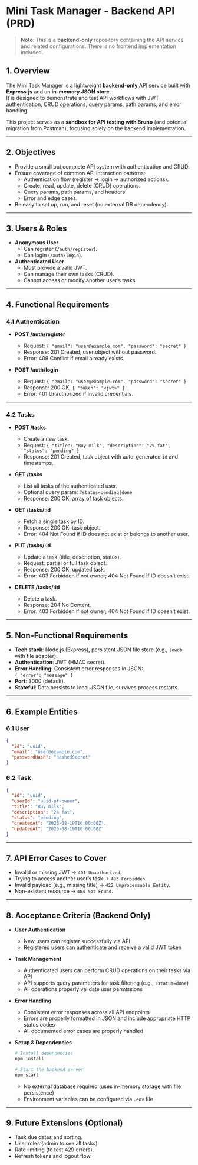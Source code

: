 # Mini Task Manager - Backend API (PRD)

> **Note**: This is a **backend-only** repository containing the API service and related configurations. There is no frontend implementation included.

## 1. Overview
The Mini Task Manager is a lightweight **backend-only** API service built with **Express.js** and an **in-memory JSON store**.  
It is designed to demonstrate and test API workflows with JWT authentication, CRUD operations, query params, path params, and error handling.  

This project serves as a **sandbox for API testing with Bruno** (and potential migration from Postman), focusing solely on the backend implementation.

---

## 2. Objectives
- Provide a small but complete API system with authentication and CRUD.
- Ensure coverage of common API interaction patterns:
  - Authentication flow (register → login → authorized actions).
  - Create, read, update, delete (CRUD) operations.
  - Query params, path params, and headers.
  - Error and edge cases.
- Be easy to set up, run, and reset (no external DB dependency).

---

## 3. Users & Roles
- **Anonymous User**
  - Can register (`/auth/register`).
  - Can login (`/auth/login`).
- **Authenticated User**
  - Must provide a valid JWT.
  - Can manage their own tasks (CRUD).
  - Cannot access or modify another user’s tasks.

---

## 4. Functional Requirements

### 4.1 Authentication
- **POST /auth/register**
  - Request: `{ "email": "user@example.com", "password": "secret" }`
  - Response: 201 Created, user object without password.
  - Error: 409 Conflict if email already exists.

- **POST /auth/login**
  - Request: `{ "email": "user@example.com", "password": "secret" }`
  - Response: 200 OK, `{ "token": "<jwt>" }`
  - Error: 401 Unauthorized if invalid credentials.

---

### 4.2 Tasks
- **POST /tasks**
  - Create a new task.
  - Request: `{ "title": "Buy milk", "description": "2% fat", "status": "pending" }`
  - Response: 201 Created, task object with auto-generated `id` and timestamps.

- **GET /tasks**
  - List all tasks of the authenticated user.
  - Optional query param: `?status=pending|done`
  - Response: 200 OK, array of task objects.

- **GET /tasks/:id**
  - Fetch a single task by ID.
  - Response: 200 OK, task object.
  - Error: 404 Not Found if ID does not exist or belongs to another user.

- **PUT /tasks/:id**
  - Update a task (title, description, status).
  - Request: partial or full task object.
  - Response: 200 OK, updated task.
  - Error: 403 Forbidden if not owner; 404 Not Found if ID doesn’t exist.

- **DELETE /tasks/:id**
  - Delete a task.
  - Response: 204 No Content.
  - Error: 403 Forbidden if not owner; 404 Not Found if ID doesn’t exist.

---

## 5. Non-Functional Requirements
- **Tech stack**: Node.js (Express), persistent JSON file store (e.g., `lowdb` with file adapter).
- **Authentication**: JWT (HMAC secret).
- **Error Handling**: Consistent error responses in JSON:  
  `{ "error": "message" }`
- **Port**: 3000 (default).
- **Stateful**: Data persists to local JSON file, survives process restarts.

---

## 6. Example Entities

### 6.1 User
```json
{
  "id": "uuid",
  "email": "user@example.com",
  "passwordHash": "hashedSecret"
}
```

### 6.2 Task
```json
{
  "id": "uuid",
  "userId": "uuid-of-owner",
  "title": "Buy milk",
  "description": "2% fat",
  "status": "pending",
  "createdAt": "2025-08-19T10:00:00Z",
  "updatedAt": "2025-08-19T10:00:00Z"
}
```

---

## 7. API Error Cases to Cover

- Invalid or missing JWT → `401 Unauthorized`.
- Trying to access another user’s task → `403 Forbidden`.
- Invalid payload (e.g., missing title) → `422 Unprocessable Entity`.
- Non-existent resource → `404 Not Found`.

---

## 8. Acceptance Criteria (Backend Only)
- **User Authentication**
  - New users can register successfully via API
  - Registered users can authenticate and receive a valid JWT token

- **Task Management**
  - Authenticated users can perform CRUD operations on their tasks via API
  - API supports query parameters for task filtering (e.g., `?status=done`)
  - All operations properly validate user permissions

- **Error Handling**
  - Consistent error responses across all API endpoints
  - Errors are properly formatted in JSON and include appropriate HTTP status codes
  - All documented error cases are properly handled

- **Setup & Dependencies**
  ```bash
  # Install dependencies
  npm install
  
  # Start the backend server
  npm start
  ```
  - No external database required (uses in-memory storage with file persistence)
  - Environment variables can be configured via `.env` file

---

## 9. Future Extensions (Optional)

- Task due dates and sorting.
- User roles (admin to see all tasks).
- Rate limiting (to test 429 errors).
- Refresh tokens and logout flow.